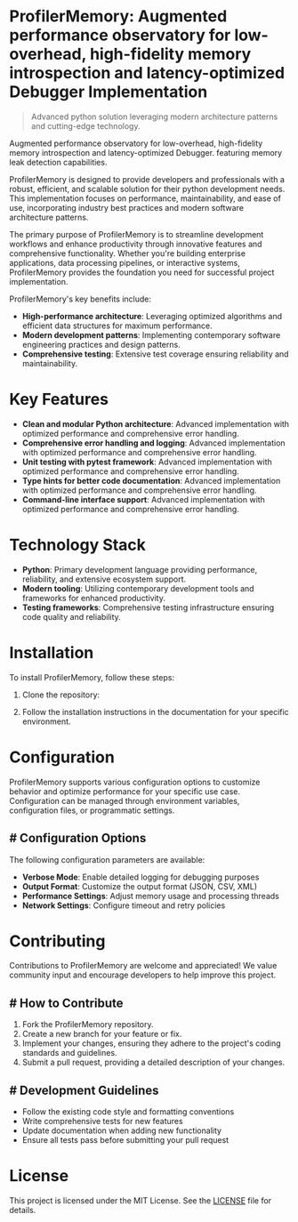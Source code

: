 <!-- fallback_ProfilerMemory_20250804223026_90478 -->

# ProfilerMemory: Augmented performance observatory for low-overhead, high-fidelity memory introspection and latency-optimized Debugger Implementation
> Advanced python solution leveraging modern architecture patterns and cutting-edge technology.

Augmented performance observatory for low-overhead, high-fidelity memory introspection and latency-optimized Debugger. featuring memory leak detection capabilities.

ProfilerMemory is designed to provide developers and professionals with a robust, efficient, and scalable solution for their python development needs. This implementation focuses on performance, maintainability, and ease of use, incorporating industry best practices and modern software architecture patterns.

The primary purpose of ProfilerMemory is to streamline development workflows and enhance productivity through innovative features and comprehensive functionality. Whether you're building enterprise applications, data processing pipelines, or interactive systems, ProfilerMemory provides the foundation you need for successful project implementation.

ProfilerMemory's key benefits include:

* **High-performance architecture**: Leveraging optimized algorithms and efficient data structures for maximum performance.
* **Modern development patterns**: Implementing contemporary software engineering practices and design patterns.
* **Comprehensive testing**: Extensive test coverage ensuring reliability and maintainability.

# Key Features

* **Clean and modular Python architecture**: Advanced implementation with optimized performance and comprehensive error handling.
* **Comprehensive error handling and logging**: Advanced implementation with optimized performance and comprehensive error handling.
* **Unit testing with pytest framework**: Advanced implementation with optimized performance and comprehensive error handling.
* **Type hints for better code documentation**: Advanced implementation with optimized performance and comprehensive error handling.
* **Command-line interface support**: Advanced implementation with optimized performance and comprehensive error handling.

# Technology Stack

* **Python**: Primary development language providing performance, reliability, and extensive ecosystem support.
* **Modern tooling**: Utilizing contemporary development tools and frameworks for enhanced productivity.
* **Testing frameworks**: Comprehensive testing infrastructure ensuring code quality and reliability.

# Installation

To install ProfilerMemory, follow these steps:

1. Clone the repository:


2. Follow the installation instructions in the documentation for your specific environment.

# Configuration

ProfilerMemory supports various configuration options to customize behavior and optimize performance for your specific use case. Configuration can be managed through environment variables, configuration files, or programmatic settings.

## # Configuration Options

The following configuration parameters are available:

* **Verbose Mode**: Enable detailed logging for debugging purposes
* **Output Format**: Customize the output format (JSON, CSV, XML)
* **Performance Settings**: Adjust memory usage and processing threads
* **Network Settings**: Configure timeout and retry policies

# Contributing

Contributions to ProfilerMemory are welcome and appreciated! We value community input and encourage developers to help improve this project.

## # How to Contribute

1. Fork the ProfilerMemory repository.
2. Create a new branch for your feature or fix.
3. Implement your changes, ensuring they adhere to the project's coding standards and guidelines.
4. Submit a pull request, providing a detailed description of your changes.

## # Development Guidelines

* Follow the existing code style and formatting conventions
* Write comprehensive tests for new features
* Update documentation when adding new functionality
* Ensure all tests pass before submitting your pull request

# License

This project is licensed under the MIT License. See the [LICENSE](https://github.com/coralnws/ProfilerMemory/blob/main/LICENSE) file for details.

